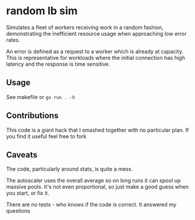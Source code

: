 # random lb sim

Simulates a fleet of workers receiving work in a random fashion, demonstrating the
inefficient resource usage when approaching low error rates.

An error is defined as a request to a worker which is already at capacity.
This is representative for workloads where the initial connection has high latency and the
response is time sensitive.

## Usage

See makefile or `go run . -h`

## Contributions

This code is a giant hack that I smashed together with no particular plan. If you find it useful feel free to fork

## Caveats

The code, particularly around stats, is quite a mess.

The autoscaler uses the overall average so on long runs it can spool up massive pools. It's not even proportional, so just make a good guess when you start, or fix it.

There are no tests - who knows if the code is correct. It answered my questions
